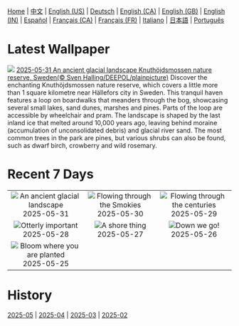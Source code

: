 [Home](../README.md) | [中文](zh-CN.md) | [English (US)](en-US.md) | [Deutsch](de-DE.md) | [English (CA)](en-CA.md) | [English (GB)](en-GB.md) | [English (IN)](en-IN.md) | [Español](es-ES.md) | [Français (CA)](fr-CA.md) | [Français (FR)](fr-FR.md) | [Italiano](it-IT.md) | [日本語](ja-JP.md) | [Português](pt-BR.md)

# Latest Wallpaper
![](https://www.bing.com/th?id=OHR.SwedenReserve_EN-IN3145271969_UHD.jpg)
[2025-05-31 An ancient glacial landscape Knuthöjdsmossen nature reserve, Sweden(© Sven Halling/DEEPOL/plainpicture)](https://www.bing.com/th?id=OHR.SwedenReserve_EN-IN3145271969_UHD.jpg)
Discover the enchanting Knuthöjdsmossen nature reserve, which covers a little more than 1 square kilometre near Hällefors city in Sweden. This tranquil haven features a loop on boardwalks that meanders through the bog, showcasing several small lakes, sand dunes, marshes and pines. Parts of the loop are accessible by wheelchair and pram. The landscape is shaped by the last inland ice that melted around 10,000 years ago, leaving behind moraine (accumulation of unconsolidated debris) and glacial river sand. The most common trees in the park are pines, but various shrubs can also be found, such as dwarf birch, crowberry and wild rosemary.

# Recent 7 Days
|  |  |  |
|:---:|:---:|:---:|
| ![](https://www.bing.com/th?id=OHR.SwedenReserve_EN-IN3145271969_400x240.jpg "An ancient glacial landscape") 2025-05-31 | ![](https://www.bing.com/th?id=OHR.LittlePigeonRiver_EN-IN3037578886_400x240.jpg "Flowing through the Smokies") 2025-05-30 | ![](https://www.bing.com/th?id=OHR.MiravetSpain_EN-IN8368542648_400x240.jpg "Flowing through the centuries") 2025-05-29 |
| ![](https://www.bing.com/th?id=OHR.KelpOtter_EN-IN0989850469_400x240.jpg "Otterly important") 2025-05-28 | ![](https://www.bing.com/th?id=OHR.MonaValePool_EN-IN8062779367_400x240.jpg "A shore thing") 2025-05-27 | ![](https://www.bing.com/th?id=OHR.AgrasenKiBaoli_EN-IN6234444944_400x240.jpg "Down we go!") 2025-05-26 |
| ![](https://www.bing.com/th?id=OHR.ButchartFlowers_EN-IN7712993064_400x240.jpg "Bloom where you are planted") 2025-05-25 |  |  |

# History
[2025-05](../archives/wallpaper/en-IN/w_2025_05.md) | [2025-04](../archives/wallpaper/en-IN/w_2025_04.md) | [2025-03](../archives/wallpaper/en-IN/w_2025_03.md) | [2025-02](../archives/wallpaper/en-IN/w_2025_02.md)
